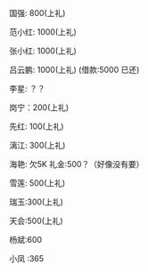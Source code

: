 国强: 800(上礼)

范小红: 1000(上礼)

张小红: 1000(上礼)

吕云鹏: 1000(上礼) (借款:5000 已还)

李星:   ？？


岗宁：200(上礼)

先红: 100(上礼)

漓江: 300(上礼)

海艳: 欠5K  礼金:500？（好像没有要）

雪莲: 500(上礼)

瑞玉:300(上礼)

天会:500(上礼)

杨斌:600

小凤 :365





